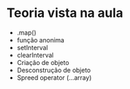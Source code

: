 # Teoria vista na aula

- .map() <br>
- função anonima <br>
- setInterval <br>
- clearInterval <br>
- Criação de objeto <br>
- Desconstrução de objeto <br>
- Spreed operator (...array) <br>